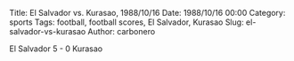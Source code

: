 Title: El Salvador vs. Kurasao, 1988/10/16
Date: 1988/10/16 00:00
Category: sports
Tags: football, football scores, El Salvador, Kurasao
Slug: el-salvador-vs-kurasao
Author: carbonero


El Salvador 5 - 0 Kurasao
